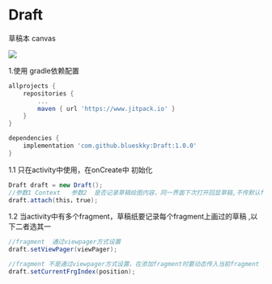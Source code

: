 # Draft

草稿本 canvas

[![](https://www.jitpack.io/v/blueskky/Draft.svg)](https://www.jitpack.io/#blueskky/Draft)



1.使用  gradle依赖配置

```groovy
allprojects {
	repositories {
		...
		maven { url 'https://www.jitpack.io' }
	}
}
```

```groovy
dependencies {
	implementation 'com.github.blueskky:Draft:1.0.0'
}
```



1.1 只在activity中使用，在onCreate中 初始化

```java
Draft draft = new Draft();
//参数1 Context   参数2  是否记录草稿绘图内容，同一界面下次打开回显草稿,不传默认false
draft.attach(this，true); 
```



1.2  当activity中有多个fragment，草稿纸要记录每个fragment上画过的草稿 ,以下二者选其一

```java
//fragment  通过viewpager方式设置 
draft.setViewPager(viewPager);

//fragment 不是通过viewpager方式设置，在添加fragment时要动态传入当前fragment 索引
draft.setCurrentFrgIndex(position);
```
